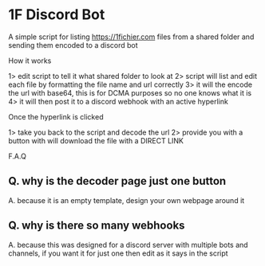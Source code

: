 # 1F Discord Bot

A simple script for listing https://1fichier.com files from a shared folder and sending them encoded to a discord bot



How it works


1> edit script to tell it what shared folder to look at
2> script will list and edit each file by formatting the file name and url correctly
3> it will the encode the url with base64, this is for DCMA purposes so no one knows what it is
4> it will then post it to a discord webhook with an active hyperlink

Once the hyperlink is clicked

1> take you back to the script and decode the url 
2> provide you with a button with will download the file with a DIRECT LINK


F.A.Q

Q. why is the decoder page just one button
-
A. because it is an empty template, design your own webpage around it

Q. why is there so many webhooks
-
A. because this was designed for a discord server with multiple bots and channels, if you want it for just one then edit as it says in the script
  
